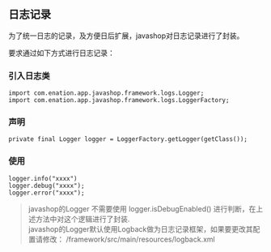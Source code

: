 ## 日志记录
为了统一日志的记录，及方便日后扩展，javashop对日志记录进行了封装。

要求通过如下方式进行日志记录：

### 引入日志类
```
import com.enation.app.javashop.framework.logs.Logger;
import com.enation.app.javashop.framework.logs.LoggerFactory;
```
### 声明
```
private final Logger logger = LoggerFactory.getLogger(getClass());
```
### 使用
```
logger.info("xxxx")
logger.debug("xxxx");
logger.error("xxxx");
```
> javashop的Logger 不需要使用 logger.isDebugEnabled() 进行判断，在上述方法中对这个逻辑进行了封装.  
> javashop的Logger默认使用Logback做为日志记录框架，如果要更改其配置请修改：
> /framework/src/main/resources/logback.xml